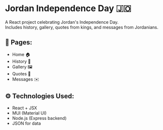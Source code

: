 # Jordan Independence Day 🇯🇴

A React project celebrating Jordan's Independence Day.  
Includes history, gallery, quotes from kings, and messages from Jordanians.

## 📁 Pages:
- Home 🏠
- History 📜
- Gallery 🖼️
- Quotes 👑
- Messages ✉️

## ⚙️ Technologies Used:
- React + JSX
- MUI (Material UI)
- Node.js (Express backend)
- JSON for data
